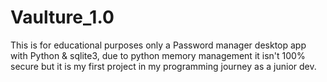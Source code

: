 # Vaulture_1.0
This is for educational purposes only a Password manager desktop app with Python &amp; sqlite3, due to python memory management it isn't 100% secure but it is my first project in my programming journey as a junior dev.
